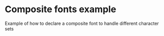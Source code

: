 # Composite fonts example

Example of how to declare a composite font to handle different character sets
